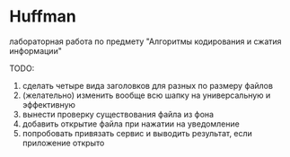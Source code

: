 # Huffman

лабораторная работа по предмету "Алгоритмы кодирования и сжатия информации"

TODO: 
1. сделать четыре вида заголовков для разных по размеру файлов
2. (желательно) изменить вообще всю шапку на универсальную и эффективную
3. вынести проверку существования файла из фона
4. добавить открытие файла при нажатии на уведомление
5. попробовать привязать сервис и выводить результат, если приложение открыто
